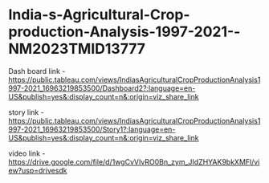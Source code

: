 # India-s-Agricultural-Crop-production-Analysis-1997-2021--NM2023TMID13777

Dash board link - https://public.tableau.com/views/IndiasAgriculturalCropProductionAnalysis1997-2021_16963219853500/Dashboard2?:language=en-US&publish=yes&:display_count=n&:origin=viz_share_link

story link -https://public.tableau.com/views/IndiasAgriculturalCropProductionAnalysis1997-2021_16963219853500/Story1?:language=en-US&publish=yes&:display_count=n&:origin=viz_share_link

video link -https://drive.google.com/file/d/1wgCvVIvRO0Bn_zym_JIdZHYAK9bkXMFl/view?usp=drivesdk
